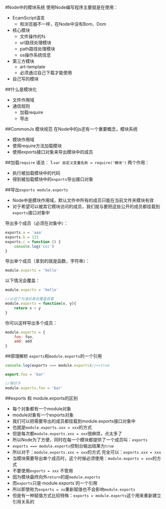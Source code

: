 #Node中的模块系统
    使用Node编写程序主要就是在使用：
+ EcamScript语言
    -  和浏览器不一样，在Node中没有Bom、Dom
+ 核心模块
    - 文件操作的fs
    - url路径处理模块
    - path路径处理模块
    - os操作系统信息
+ 第三方模块
    - art-template
    - 必须通过自己下载才能使用
+  自己写的模块
  
##什么是模块化
+ 文件作用域
+ 通信规则
  - 加载require
  - 导出

##CommonJs 模块规范
在Node中的js还有一个重要概念，模块系统
+ 模块作用域
+ 使用require方法加载模块
+ 使用exports接口对象来导出模块中的成员

##加载`require`
语法：
1.`var 自定义变量名称 = require('模块')`
两个作用：
+ 执行被加载模块中的代码
+ 得到被加载模块中的`exports`导出接口对象

##导出`exports module.exports`
+ Node中是模块作用域，默认文件中所有的成员只能在当前文件夹模块有效
+ 对于希望可以被其它模块访问的成员，我们就与要把这些公开的成员都挂载到`exports`接口对象中
  

导出多个成员（必须在对象中）：
```javascript
exports.a = 'aaa'
exports.b = 123
exports.c = function () {
    console.log('ccc')
}
```

导出单个成员（拿到的就是函数，字符串）：
```javascript
module.exports = 'hello'
```
以下情况会覆盖：
```javascript
module.exports = 'hello'

//以这个为准后者会覆盖前者
module.exports = function(x, y){
    return x + y
}
```
你可以这样导出多个成员：
```javascript
module.exports = {
    foo: foo,
    add: add
}
```
##原理解析
`exports`和`module.exports`的一个引用
```javascript
console.log(exports === module.exports)//=>true

export.foo = 'bar'

//等价于
module.exports.foo = 'bar'
```
##exports 和 module.exports的区别
+ 每个对象都有一个module对象
+ module对象有一个exports对象
+ 我们可以把需要导出的成员都挂载到module.exports接口对象中
+ 也就是`module.exports.xxx = xxx`的方式
+ 但是每次都`module.exports.xxx = xxx`很麻烦，点太多了
+ 所以Node为了方便，同时在每一个模块都提供了一个成员叫：`exports`
+ `exports === module.exports`控制台输出结果为`true`
+ 所以对于：`module.exports.xxx = xxx`的方式 完全可以：`exports.xxx = xxx`
+ 当模块需要导出单个成员时，这个时候必须使用：`module.exports = xxx`的方式
+ 不要使用`exports = xxx` 不管用
+ 因为模块最终向外`return`的是`module.exports`
+ 而`exports`只是·module.exports`的一个引用
+ 所以即使称为`exports = xx`重新赋值也不会影响`module.exports`
+ 但是有一种赋值方式比较特殊：`exports = module.exports`这个用来重新建立引用关系的
  